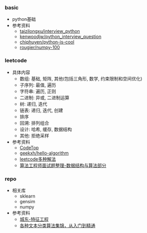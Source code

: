 ### basic
- python基础
- 参考资料
    - [taizilongxu/interview_python](https://github.com/taizilongxu/interview_python)
    - [kenwoodjw/python_interview_question](https://github.com/kenwoodjw/python_interview_question)
    - [chiphuyen/python-is-cool](https://github.com/chiphuyen/python-is-cool)
    - [rougier/numpy-100](https://github.com/rougier/numpy-100)

### leetcode
- 具体内容
    - 数组: 基础, 矩阵, 其他(包括三角形, 数学, 约束限制和空间优化)
    - 子序列: 最值, 遍历
    - 字符串: 遍历, 正则
    - 二进制: 异或, 二进制运算
    - 树: 递归, 迭代
    - 链表: 递归, 迭代, 创建
    - 排序
    - 回溯: 排列组合
    - 设计: 哈希, 缓存, 数据结构
    - 其他: 拒绝采样
- 参考资料
    - [CodeTop](https://codetop.cc/#/home)
    - [geekxh/hello-algorithm](https://github.com/geekxh/hello-algorithm)
    - [leetcode多种解法](https://leetcode.wang/)
    - [算法工程师面试题整理-数据结构与算法部分](https://github.com/PPshrimpGo/AIinterview)

### repo
- 相关库
    - sklearn
    - gensim
    - numpy
- 参考资料
    - [城东-特征工程](https://www.zhihu.com/question/29316149/answer/110159647)
    - [各种文本分类算法集锦，从入门到精通](https://www.heywhale.com/mw/project/5be7e948954d6e0010632ef2/content)

